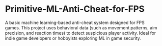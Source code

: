 # Primitive-ML-Anti-Cheat-for-FPS
A basic machine learning-based anti-cheat system designed for FPS games. This project uses behavioral data (such as movement patterns, aim precision, and reaction times) to detect suspicious player activity. Ideal for indie game developers or hobbyists exploring ML in game security.
